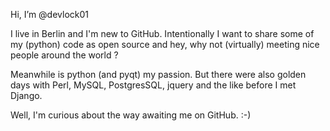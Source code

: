 Hi, I’m @devlock01

I live in Berlin and I'm new to GitHub. Intentionally I want to share some of my (python) code as open source and hey, why not
(virtually) meeting nice people around the world ?

Meanwhile is python (and pyqt) my passion. But there were also golden days with Perl, MySQL, PostgresSQL, jquery and the like before I 
met Django.

Well, I'm curious about the way awaiting me on GitHub. :-)

<!---
devlock01/devlock01 is a ✨ special ✨ repository because its `README.md` (this file) appears on your GitHub profile.
You can click the Preview link to take a look at your changes.
--->
